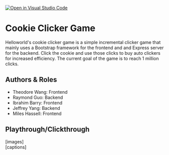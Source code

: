 [![Open in Visual Studio Code](https://classroom.github.com/assets/open-in-vscode-f059dc9a6f8d3a56e377f745f24479a46679e63a5d9fe6f495e02850cd0d8118.svg)](https://classroom.github.com/online_ide?assignment_repo_id=6293775&assignment_repo_type=AssignmentRepo)

# Cookie Clicker Game

Helloworld's cookie clicker game is a simple incremental clicker game that mainly uses a Bootstrap framework for the frontend and and Express server for the backend. Click the cookie and use those clicks to buy auto clickers for increased efficiency. The current goal of the game is to reach 1 million clicks.

## Authors & Roles

- Theodore Wang: Frontend
- Raymond Guo: Backend
- Ibrahim Barry: Frontend
- Jeffrey Yang: Backend
- Miles Hassell: Frontend

## Playthrough/Clickthrough

[images]  
[captions]
